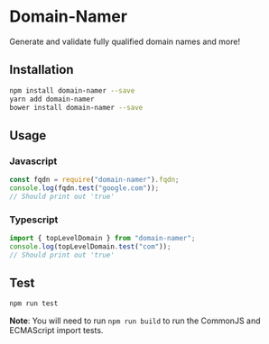 # Domain-Namer
Generate and validate fully qualified domain names and more!

## Installation
```sh
npm install domain-namer --save
yarn add domain-namer
bower install domain-namer --save
```

## Usage

### Javascript
```javascript
const fqdn = require("domain-namer").fqdn;
console.log(fqdn.test("google.com"));
// Should print out 'true'
```

### Typescript
```typescript
import { topLevelDomain } from "domain-namer";
console.log(topLevelDomain.test("com"));
// Should print out 'true'
```

## Test
```sh
npm run test
```

**Note**: You will need to run `npm run build` to run the CommonJS and ECMAScript import tests.
